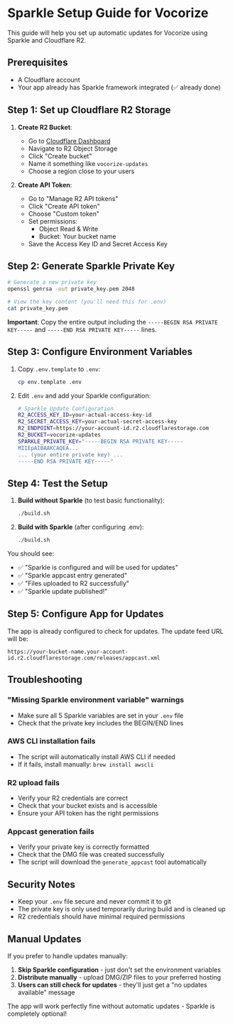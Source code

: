 # Sparkle Setup Guide for Vocorize

This guide will help you set up automatic updates for Vocorize using Sparkle and Cloudflare R2.

## Prerequisites

- A Cloudflare account
- Your app already has Sparkle framework integrated (✅ already done)

## Step 1: Set up Cloudflare R2 Storage

1. **Create R2 Bucket**:
   - Go to [Cloudflare Dashboard](https://dash.cloudflare.com)
   - Navigate to R2 Object Storage
   - Click "Create bucket"
   - Name it something like `vocorize-updates`
   - Choose a region close to your users

2. **Create API Token**:
   - Go to "Manage R2 API tokens"
   - Click "Create API token"
   - Choose "Custom token"
   - Set permissions:
     - Object Read & Write
     - Bucket: Your bucket name
   - Save the Access Key ID and Secret Access Key

## Step 2: Generate Sparkle Private Key

```bash
# Generate a new private key
openssl genrsa -out private_key.pem 2048

# View the key content (you'll need this for .env)
cat private_key.pem
```

**Important**: Copy the entire output including the `-----BEGIN RSA PRIVATE KEY-----` and `-----END RSA PRIVATE KEY-----` lines.

## Step 3: Configure Environment Variables

1. Copy `.env.template` to `.env`:
   ```bash
   cp env.template .env
   ```

2. Edit `.env` and add your Sparkle configuration:
   ```bash
   # Sparkle Update Configuration
   R2_ACCESS_KEY_ID=your-actual-access-key-id
   R2_SECRET_ACCESS_KEY=your-actual-secret-access-key
   R2_ENDPOINT=https://your-account-id.r2.cloudflarestorage.com
   R2_BUCKET=vocorize-updates
   SPARKLE_PRIVATE_KEY="-----BEGIN RSA PRIVATE KEY-----
   MIIEpAIBAAKCAQEA...
   ... (your entire private key) ...
   -----END RSA PRIVATE KEY-----"
   ```

## Step 4: Test the Setup

1. **Build without Sparkle** (to test basic functionality):
   ```bash
   ./build.sh
   ```

2. **Build with Sparkle** (after configuring .env):
   ```bash
   ./build.sh
   ```

You should see:
- ✅ "Sparkle is configured and will be used for updates"
- ✅ "Sparkle appcast entry generated"
- ✅ "Files uploaded to R2 successfully"
- ✅ "Sparkle update published!"

## Step 5: Configure App for Updates

The app is already configured to check for updates. The update feed URL will be:
```
https://your-bucket-name.your-account-id.r2.cloudflarestorage.com/releases/appcast.xml
```

## Troubleshooting

### "Missing Sparkle environment variable" warnings
- Make sure all 5 Sparkle variables are set in your `.env` file
- Check that the private key includes the BEGIN/END lines

### AWS CLI installation fails
- The script will automatically install AWS CLI if needed
- If it fails, install manually: `brew install awscli`

### R2 upload fails
- Verify your R2 credentials are correct
- Check that your bucket exists and is accessible
- Ensure your API token has the right permissions

### Appcast generation fails
- Verify your private key is correctly formatted
- Check that the DMG file was created successfully
- The script will download the `generate_appcast` tool automatically

## Security Notes

- Keep your `.env` file secure and never commit it to git
- The private key is only used temporarily during build and is cleaned up
- R2 credentials should have minimal required permissions

## Manual Updates

If you prefer to handle updates manually:

1. **Skip Sparkle configuration** - just don't set the environment variables
2. **Distribute manually** - upload DMG/ZIP files to your preferred hosting
3. **Users can still check for updates** - they'll just get a "no updates available" message

The app will work perfectly fine without automatic updates - Sparkle is completely optional! 